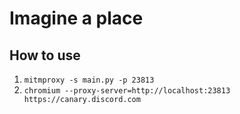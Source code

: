 # Imagine a place


## How to use
1. `mitmproxy -s main.py -p 23813`
2. `chromium --proxy-server=http://localhost:23813 https://canary.discord.com`